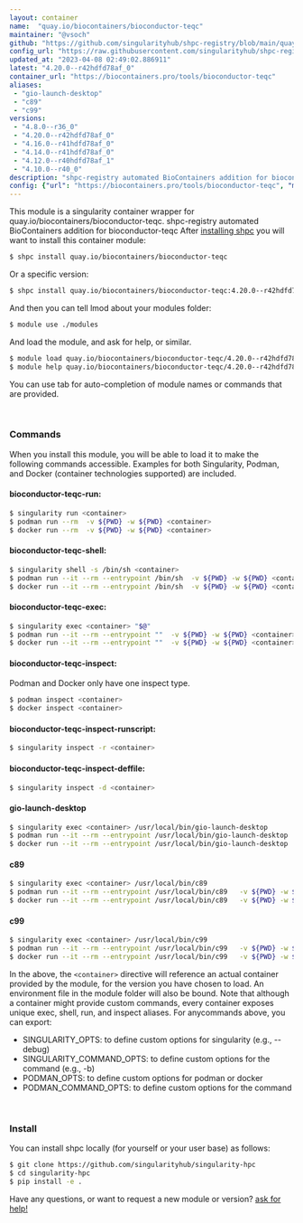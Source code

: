 ```yaml
---
layout: container
name:  "quay.io/biocontainers/bioconductor-teqc"
maintainer: "@vsoch"
github: "https://github.com/singularityhub/shpc-registry/blob/main/quay.io/biocontainers/bioconductor-teqc/container.yaml"
config_url: "https://raw.githubusercontent.com/singularityhub/shpc-registry/main/quay.io/biocontainers/bioconductor-teqc/container.yaml"
updated_at: "2023-04-08 02:49:02.886911"
latest: "4.20.0--r42hdfd78af_0"
container_url: "https://biocontainers.pro/tools/bioconductor-teqc"
aliases:
 - "gio-launch-desktop"
 - "c89"
 - "c99"
versions:
 - "4.8.0--r36_0"
 - "4.20.0--r42hdfd78af_0"
 - "4.16.0--r41hdfd78af_0"
 - "4.14.0--r41hdfd78af_0"
 - "4.12.0--r40hdfd78af_1"
 - "4.10.0--r40_0"
description: "shpc-registry automated BioContainers addition for bioconductor-teqc"
config: {"url": "https://biocontainers.pro/tools/bioconductor-teqc", "maintainer": "@vsoch", "description": "shpc-registry automated BioContainers addition for bioconductor-teqc", "latest": {"4.20.0--r42hdfd78af_0": "sha256:1388b85fb0c1baa831214c4797bd3c17805a386a157c2711480d140a769a2202"}, "tags": {"4.8.0--r36_0": "sha256:d80701a5204ba950183636cf30250b588f22fea896dd728ab361c8d9eb69e94e", "4.20.0--r42hdfd78af_0": "sha256:1388b85fb0c1baa831214c4797bd3c17805a386a157c2711480d140a769a2202", "4.16.0--r41hdfd78af_0": "sha256:1415170191251d485caa66c91577b62b7d828834fa21c6cbc914b5e8d7507647", "4.14.0--r41hdfd78af_0": "sha256:bc25be51702e17de145eb786539f9ac253f11d7623f6f8a118fd267d589b9c26", "4.12.0--r40hdfd78af_1": "sha256:7aca099f19e296d56867bc5ac7831c0958d6a5fd8156a4350ace657299890f69", "4.10.0--r40_0": "sha256:ae3a565bc7311c94c959ad1534fa5b3c9cf8c88117ea017d933706cadb868888"}, "docker": "quay.io/biocontainers/bioconductor-teqc", "aliases": {"gio-launch-desktop": "/usr/local/bin/gio-launch-desktop", "c89": "/usr/local/bin/c89", "c99": "/usr/local/bin/c99"}}
---
```


This module is a singularity container wrapper for quay.io/biocontainers/bioconductor-teqc.
shpc-registry automated BioContainers addition for bioconductor-teqc
After [installing shpc](#install) you will want to install this container module:


```bash
$ shpc install quay.io/biocontainers/bioconductor-teqc
```

Or a specific version:

```bash
$ shpc install quay.io/biocontainers/bioconductor-teqc:4.20.0--r42hdfd78af_0
```

And then you can tell lmod about your modules folder:

```bash
$ module use ./modules
```

And load the module, and ask for help, or similar.

```bash
$ module load quay.io/biocontainers/bioconductor-teqc/4.20.0--r42hdfd78af_0
$ module help quay.io/biocontainers/bioconductor-teqc/4.20.0--r42hdfd78af_0
```

You can use tab for auto-completion of module names or commands that are provided.

<br>

### Commands

When you install this module, you will be able to load it to make the following commands accessible.
Examples for both Singularity, Podman, and Docker (container technologies supported) are included.

#### bioconductor-teqc-run:

```bash
$ singularity run <container>
$ podman run --rm  -v ${PWD} -w ${PWD} <container>
$ docker run --rm  -v ${PWD} -w ${PWD} <container>
```

#### bioconductor-teqc-shell:

```bash
$ singularity shell -s /bin/sh <container>
$ podman run --it --rm --entrypoint /bin/sh  -v ${PWD} -w ${PWD} <container>
$ docker run --it --rm --entrypoint /bin/sh  -v ${PWD} -w ${PWD} <container>
```

#### bioconductor-teqc-exec:

```bash
$ singularity exec <container> "$@"
$ podman run --it --rm --entrypoint ""  -v ${PWD} -w ${PWD} <container> "$@"
$ docker run --it --rm --entrypoint ""  -v ${PWD} -w ${PWD} <container> "$@"
```

#### bioconductor-teqc-inspect:

Podman and Docker only have one inspect type.

```bash
$ podman inspect <container>
$ docker inspect <container>
```

#### bioconductor-teqc-inspect-runscript:

```bash
$ singularity inspect -r <container>
```

#### bioconductor-teqc-inspect-deffile:

```bash
$ singularity inspect -d <container>
```


#### gio-launch-desktop

```bash
$ singularity exec <container> /usr/local/bin/gio-launch-desktop
$ podman run --it --rm --entrypoint /usr/local/bin/gio-launch-desktop   -v ${PWD} -w ${PWD} <container> -c " $@"
$ docker run --it --rm --entrypoint /usr/local/bin/gio-launch-desktop   -v ${PWD} -w ${PWD} <container> -c " $@"
```


#### c89

```bash
$ singularity exec <container> /usr/local/bin/c89
$ podman run --it --rm --entrypoint /usr/local/bin/c89   -v ${PWD} -w ${PWD} <container> -c " $@"
$ docker run --it --rm --entrypoint /usr/local/bin/c89   -v ${PWD} -w ${PWD} <container> -c " $@"
```


#### c99

```bash
$ singularity exec <container> /usr/local/bin/c99
$ podman run --it --rm --entrypoint /usr/local/bin/c99   -v ${PWD} -w ${PWD} <container> -c " $@"
$ docker run --it --rm --entrypoint /usr/local/bin/c99   -v ${PWD} -w ${PWD} <container> -c " $@"
```



In the above, the `<container>` directive will reference an actual container provided
by the module, for the version you have chosen to load. An environment file in the
module folder will also be bound. Note that although a container
might provide custom commands, every container exposes unique exec, shell, run, and
inspect aliases. For anycommands above, you can export:

 - SINGULARITY_OPTS: to define custom options for singularity (e.g., --debug)
 - SINGULARITY_COMMAND_OPTS: to define custom options for the command (e.g., -b)
 - PODMAN_OPTS: to define custom options for podman or docker
 - PODMAN_COMMAND_OPTS: to define custom options for the command

<br>

### Install

You can install shpc locally (for yourself or your user base) as follows:

```bash
$ git clone https://github.com/singularityhub/singularity-hpc
$ cd singularity-hpc
$ pip install -e .
```

Have any questions, or want to request a new module or version? [ask for help!](https://github.com/singularityhub/singularity-hpc/issues)